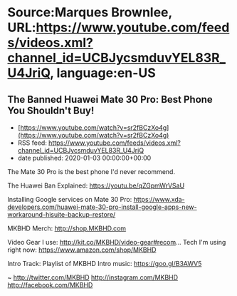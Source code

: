 # Source:Marques Brownlee, URL:https://www.youtube.com/feeds/videos.xml?channel_id=UCBJycsmduvYEL83R_U4JriQ, language:en-US

## The Banned Huawei Mate 30 Pro: Best Phone You Shouldn't Buy!
 - [https://www.youtube.com/watch?v=sr2fBCzXo4g](https://www.youtube.com/watch?v=sr2fBCzXo4g)
 - RSS feed: https://www.youtube.com/feeds/videos.xml?channel_id=UCBJycsmduvYEL83R_U4JriQ
 - date published: 2020-01-03 00:00:00+00:00

The Mate 30 Pro is the best phone I'd never recommend.

The Huawei Ban Explained: https://youtu.be/qZGpmWrVSaU

Installing Google services on Mate 30 Pro: https://www.xda-developers.com/huawei-mate-30-pro-install-google-apps-new-workaround-hisuite-backup-restore/

MKBHD Merch: http://shop.MKBHD.com

Video Gear I use: http://kit.co/MKBHD/video-gear#recom...
Tech I'm using right now: https://www.amazon.com/shop/MKBHD

Intro Track: 
Playlist of MKBHD Intro music: https://goo.gl/B3AWV5

~
http://twitter.com/MKBHD
http://instagram.com/MKBHD
http://facebook.com/MKBHD

